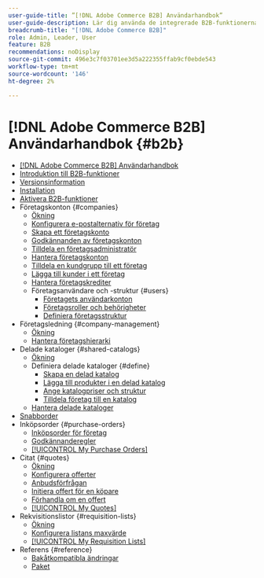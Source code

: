 ```yaml
---
user-guide-title: ”[!DNL Adobe Commerce B2B] Användarhandbok”
user-guide-description: Lär dig använda de integrerade B2B-funktionerna för Adobe Commerce,
breadcrumb-title: "[!DNL Adobe Commerce B2B]"
role: Admin, Leader, User
feature: B2B
recommendations: noDisplay
source-git-commit: 496e3c7f03701ee3d5a222355ffab9cf0ebde543
workflow-type: tm+mt
source-wordcount: '146'
ht-degree: 2%

---
```



# [!DNL Adobe Commerce B2B] Användarhandbok {#b2b}

+ [[!DNL Adobe Commerce B2B] Användarhandbok](guide-overview.md)
+ [Introduktion till B2B-funktioner](introduction.md)
+ [Versionsinformation](release-notes.md)
+ [Installation](install.md)
+ [Aktivera B2B-funktioner](enable-basic-features.md)
+ Företagskonton {#companies}
   + [Ökning](account-companies.md)
   + [Konfigurera e-postalternativ för företag](email-company-configuration.md)
   + [Skapa ett företagskonto](account-company-create.md)
   + [Godkännanden av företagskonton](account-company-approve.md)
   + [Tilldela en företagsadministratör](account-company-admin.md)
   + [Hantera företagskonton](account-company-manage.md)
   + [Tilldela en kundgrupp till ett företag](account-company-customer-group.md)
   + [Lägga till kunder i ett företag](customer-assign-company.md)
   + [Hantera företagskrediter](credit-company.md)
   + Företagsanvändare och -struktur {#users}
      + [Företagets användarkonton](account-company-users.md)
      + [Företagsroller och behörigheter](account-company-roles-permissions.md)
      + [Definiera företagsstruktur](account-company-structure.md)
+ Företagsledning {#company-management}
   + [Ökning](manage-companies.md)
   + [Hantera företagshierarki](assign-companies.md)
+ Delade kataloger {#shared-catalogs}
   + [Ökning](catalog-shared.md)
   + Definiera delade kataloger {#define}
      + [Skapa en delad katalog](catalog-shared-create.md)
      + [Lägga till produkter i en delad katalog](catalog-shared-product-add.md)
      + [Ange katalogpriser och struktur](catalog-shared-pricing-structure.md)
      + [Tilldela företag till en katalog](catalog-shared-assign-companies.md)
   + [Hantera delade kataloger](catalog-shared-manage.md)
+ [Snabborder](quick-order.md)
+ Inköpsorder {#purchase-orders}
   + [Inköpsorder för företag](purchase-order-flow.md)
   + [Godkännanderegler](account-dashboard-approval-rules.md)
   + [[!UICONTROL My Purchase Orders]](account-dashboard-my-purchase-orders.md)
+ Citat {#quotes}
   + [Ökning](quotes.md)
   + [Konfigurera offerter](configure-quotes.md)
   + [Anbudsförfrågan](quote-request.md)
   + [Initiera offert för en köpare](sales-rep-initiates-quote.md)
   + [Förhandla om en offert](quote-price-negotiation.md)
   + [[!UICONTROL My Quotes]](account-dashboard-my-quotes.md)
+ Rekvisitionslistor {#requisition-lists}
   + [Ökning](requisition-lists.md)
   + [Konfigurera listans maxvärde](configure-requisition-lists.md)
   + [[!UICONTROL My Requisition Lists]](account-dashboard-requisition-lists-manage.md)
+ Referens {#reference}
   + [Bakåtkompatibla ändringar](backward-incompatible-changes.md)
   + [Paket](packages.md)

